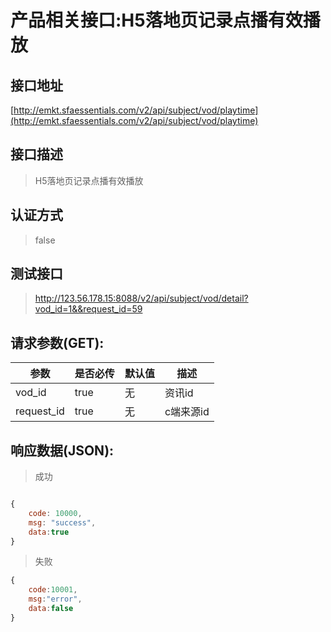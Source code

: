 # 产品相关接口:H5落地页记录点播有效播放

## 接口地址

[http://emkt.sfaessentials.com/v2/api/subject/vod/playtime](http://emkt.sfaessentials.com/v2/api/subject/vod/playtime)

## 接口描述

> H5落地页记录点播有效播放

## 认证方式

> false

## 测试接口

> http://123.56.178.15:8088/v2/api/subject/vod/detail?vod_id=1&&request_id=59


## 请求参数(GET):

| 参数 | 是否必传 | 默认值 |  描述 | 
| ---- | ----- | ----- | ----- | 
| vod_id | true | 无 |  资讯id|
| request_id| true | 无 | c端来源id|



## 响应数据(JSON):
> 成功

```javascript

{
    code: 10000,
    msg: "success",
    data:true
}
```
> 失败 

```javascript
{
    code:10001,
    msg:"error",
    data:false
}
```
